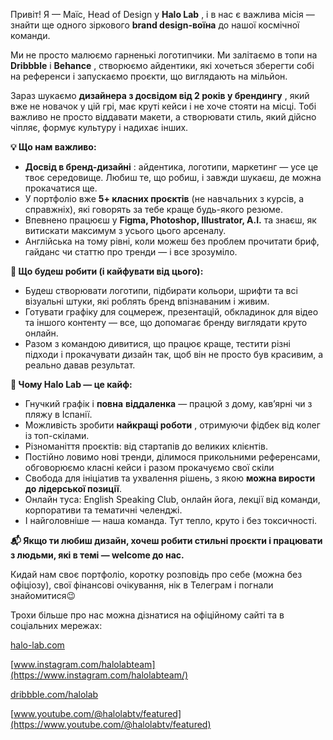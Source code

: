 Привіт! Я — Маїс, Head of Design у **Halo Lab** , і в нас є важлива місія —
знайти ще одного зіркового **brand design-воїна** до нашої космічної команди.

Ми не просто малюємо гарненькі логотипчики. Ми залітаємо в топи на
**Dribbble** і **Behance** , створюємо айдентики, які хочеться зберегти собі
на референси і запускаємо проєкти, що виглядають на мільйон.

Зараз шукаємо **дизайнера з досвідом від 2 років у брендингу** , який вже не
новачок у цій грі, має круті кейси і не хоче стояти на місці. Тобі важливо не
просто віддавати макети, а створювати стиль, який дійсно чіпляє, формує
культуру і надихає інших.

**💡 Що нам важливо:**

  * **Досвід в бренд-дизайні** : айдентика, логотипи, маркетинг — усе це твоє середовище. Любиш те, що робиш, і завжди шукаєш, де можна прокачатися ще.
  * У портфоліо вже **5+ класних проєктів** (не навчальних з курсів, а справжніх), які говорять за тебе краще будь-якого резюме.
  * Впевнено працюєш у **Figma, Photoshop, Illustrator, A.I.** та знаєш, як витискати максимум з усього цього арсеналу.
  * Англійська на тому рівні, коли можеш без проблем прочитати бриф, гайданс чи статтю про тренди — і все зрозуміло.

**🚀 Що будеш робити (і кайфувати від цього):**

  * Будеш створювати логотипи, підбирати кольори, шрифти та всі візуальні штуки, які роблять бренд впізнаваним і живим.
  * Готувати графіку для соцмереж, презентацій, обкладинок для відео та іншого контенту — все, що допомагає бренду виглядати круто онлайн.
  * Разом з командою дивитися, що працює краще, тестити різні підходи і прокачувати дизайн так, щоб він не просто був красивим, а реально давав результат.

**🌈 Чому Halo Lab — це кайф:**

  * Гнучкий графік і **повна** **віддаленка** — працюй з дому, кавʼярні чи з пляжу в Іспанії.
  * Можливість зробити **найкращі роботи** , отримуючи фідбек від колег із топ-скілами.
  * Різноманіття проєктів: від стартапів до великих клієнтів.
  * Постійно ловимо нові тренди, ділимося прикольними референсами, обговорюємо класні кейси і разом прокачуємо свої скіли
  * Свобода для ініціатив та ухвалення рішень, з якою **можна вирости до лідерської позиції**.
  * Онлайн туса: English Speaking Club, онлайн йога, лекції від команди, корпоративи та тематичні челенджі.
  * І найголовніше — наша команда. Тут тепло, круто і без токсичності.

**📬 Якщо ти любиш дизайн, хочеш робити стильні проєкти і працювати з людьми,
які в темі — welcome до нас.**

Кидай нам своє портфоліо, коротку розповідь про себе (можна без офіціозу),
свої фінансові очікування, нік в Телеграм і погнали знайомитися😉

Трохи більше про нас можна дізнатися на офіційному сайті та в соціальних
мережах:

[halo-lab.com](https://halo-lab.com/)

[www.instagram.com/halolabteam](https://www.instagram.com/halolabteam/)

[dribbble.com/halolab](https://dribbble.com/halolab)

[www.youtube.com/@halolabtv/featured](https://www.youtube.com/@halolabtv/featured)